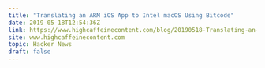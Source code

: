 ```yaml
---
title: "Translating an ARM iOS App to Intel macOS Using Bitcode"
date: 2019-05-18T12:54:36Z
link: https://www.highcaffeinecontent.com/blog/20190518-Translating-an-ARM-iOS-App-to-Intel-macOS-Using-Bitcode?utm_medium=RSS&utm_source=hune
site: www.highcaffeinecontent.com
topic: Hacker News
draft: false
---
```

